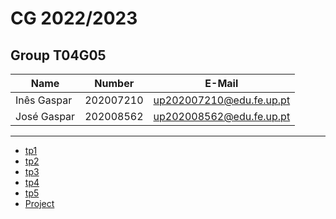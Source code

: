 # CG 2022/2023

## Group T04G05
| Name             | Number    | E-Mail                          |
| ---------------- | --------- | --------------------------------|
| Inês Gaspar      | 202007210 | up202007210@edu.fe.up.pt        |
| José Gaspar      | 202008562 | up202008562@edu.fe.up.pt        |

----

  - [tp1](tp1/README.md)
  - [tp2](tp2/README.md)
  - [tp3](tp3/README.md)
  - [tp4](tp4/README.md)
  - [tp5](tp5/README.md)
  - [Project](proj/README.md)